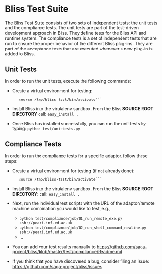 Bliss Test Suite
================

The Bliss Test Suite consists of two sets of independent tests: the unit tests
and the compliance tests. The unit tests are part of the test-driven
development approach in Bliss. They define tests for the Bliss API and runtime
system. The compliance tests is a set of independent tests that are run to
ensure the proper behavior of the different Bliss plug-ins. They are part of
the acceptance tests that are executed whenever a new plug-in is added to
Bliss. 

Unit Tests
----------

In order to run the unit tests, execute the following commands:

* Create a virtual environment for testing:
  ```virtualenv /tmp/bliss-test
     source /tmp/bliss-test/bin/activate```

* Install Bliss into the virutalenv sandbox. From the Bliss 
  **SOURCE ROOT DIRECTORY** call:
  ```easy_install .```

* Once Bliss has installed successfully, you can run the unit tests by typing:
  ```python test/unittests.py```


Compliance Tests
----------------

In order to run the compliance tests for a specific adaptor, follow these steps:

* Create a virtual environment for testing (if not already done):
  ```virtualenv /tmp/bliss-test
     source /tmp/bliss-test/bin/activate```

* Install Bliss into the virutalenv sandbox. From the Bliss 
  **SOURCE ROOT DIRECTORY**: call:
  ```easy_install .```

* Next, run the individual test scripts with the URL of the adaptor/remote 
  machine combination you would like to test, e.g.,

  * ```python test/compliance/job/01_run_remote_exe.py ssh://peahi.inf.ed.ac.uk```
  * ```python test/compliance/job/02_run_shell_command_newline.py ssh://peahi.inf.ed.ac.uk```
  * ...
  
* You can add your test results manually to https://github.com/saga-project/bliss/blob/master/test/compliance/Readme.md

* If you think that you have discovered a bug, consider filing an issue: https://github.com/saga-project/bliss/issues


